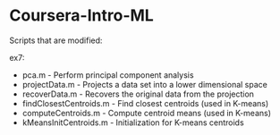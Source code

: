 # Coursera-Intro-ML

Scripts that are modified:

ex7:
- pca.m - Perform principal component analysis  
- projectData.m - Projects a data set into a lower dimensional space  
- recoverData.m - Recovers the original data from the projection  
- findClosestCentroids.m - Find closest centroids (used in K-means)  
- computeCentroids.m - Compute centroid means (used in K-means)  
- kMeansInitCentroids.m - Initialization for K-means centroids  

